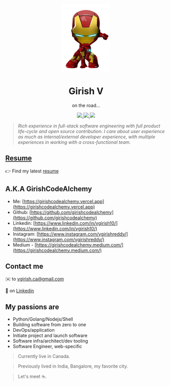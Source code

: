<p styles="font-size: 20rem" align="center">
    <img styles="margin: 0px" width="150px" src="./assets/ironman.png" />
</p>
<h1 align="center">
Girish V
</h1>
<p align="center">
on the road...
</p>

<p align="center">
   <a href="https://girishcodealchemy.vercel.app" target="_blank">
      <img styles="margin: 20px" height="30px" src="https://encrypted-tbn0.gstatic.com/images?q=tbn%3AANd9GcQMT8Cjhrp7e7pmTWbyLds7Sm9Z0BIgdoD-iQCaL8Xqqcl1yIsY" />
   </a>
   <a href="https://github.com/girishcodealchemy" target="_blank">
      <img styles="margin: 20px" height="30px" src="https://cdn-icons-png.flaticon.com/512/25/25231.png" />
   </a>
   <a href="https://www.linkedin.com/in/vgirish10" target="_blank">
      <img styles="margin: 20px" height="30px" src="https://img.freepik.com/free-icon/linkedin-logo-with-rounded-corners_318-9541.jpg?size=338&ext=jpg" />
   </a>
</p>

> _Rich experience in full-stack software engineering with full product life-cycle and open source contribution. I care about user experience as much as internal/external developer experience, with multiple experiences in working with a cross-functional team._

## [Resume](https://girishcodealchemy.github.io/Resume/Girish_V_Resume_2024.pdf)

👉 Find my latest [resume](https://girishcodealchemy.github.io/Resume/Girish_V_Resume_2024.pdf)

## A.K.A **GirishCodeAlchemy**

- Me: [https://girishcodealchemy.vercel.app](https://girishcodealchemy.vercel.app)
- Github: [https://github.com/girishcodealchemy](https://github.com/girishcodealchemy)
- Linkedin: [https://www.linkedin.com/in/vgirish10/](https://www.linkedin.com/in/vgirish10/)
- Instagram: [https://www.instagram.com/vgirishreddy/](https://www.instagram.com/vgirishreddy/)
- Medium - [https://girishcodealchemy.medium.com/](https://girishcodealchemy.medium.com/)

## Contact me

✉️ to vgirish.ca@gmail.com

💬 on [Linkedin](https://www.linkedin.com/in/vgirish10)

## My passions are

- Python/Golang/Nodejs/Shell
- Building software from zero to one
- DevOps/application
- Initiate project and launch software
- Software infra/architect/dev tooling
- Software Engineer, web-specific

> Currently live in Canada.

> Previously lived in India, Bangalore, my favorite city.

> Let's meet ☕.
